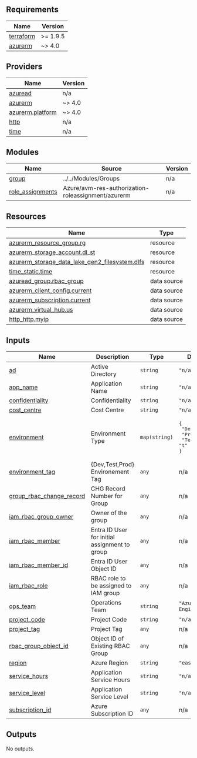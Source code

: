 <!-- BEGIN_TF_DOCS -->
## Requirements

| Name | Version |
|------|---------|
| <a name="requirement_terraform"></a> [terraform](#requirement\_terraform) | >= 1.9.5 |
| <a name="requirement_azurerm"></a> [azurerm](#requirement\_azurerm) | ~> 4.0 |

## Providers

| Name | Version |
|------|---------|
| <a name="provider_azuread"></a> [azuread](#provider\_azuread) | n/a |
| <a name="provider_azurerm"></a> [azurerm](#provider\_azurerm) | ~> 4.0 |
| <a name="provider_azurerm.platform"></a> [azurerm.platform](#provider\_azurerm.platform) | ~> 4.0 |
| <a name="provider_http"></a> [http](#provider\_http) | n/a |
| <a name="provider_time"></a> [time](#provider\_time) | n/a |

## Modules

| Name | Source | Version |
|------|--------|---------|
| <a name="module_group"></a> [group](#module\_group) | ../../Modules/Groups | n/a |
| <a name="module_role_assignments"></a> [role\_assignments](#module\_role\_assignments) | Azure/avm-res-authorization-roleassignment/azurerm | n/a |

## Resources

| Name | Type |
|------|------|
| [azurerm_resource_group.rg](https://registry.terraform.io/providers/hashicorp/azurerm/latest/docs/resources/resource_group) | resource |
| [azurerm_storage_account.dl_st](https://registry.terraform.io/providers/hashicorp/azurerm/latest/docs/resources/storage_account) | resource |
| [azurerm_storage_data_lake_gen2_filesystem.dlfs](https://registry.terraform.io/providers/hashicorp/azurerm/latest/docs/resources/storage_data_lake_gen2_filesystem) | resource |
| [time_static.time](https://registry.terraform.io/providers/hashicorp/time/latest/docs/resources/static) | resource |
| [azuread_group.rbac_group](https://registry.terraform.io/providers/hashicorp/azuread/latest/docs/data-sources/group) | data source |
| [azurerm_client_config.current](https://registry.terraform.io/providers/hashicorp/azurerm/latest/docs/data-sources/client_config) | data source |
| [azurerm_subscription.current](https://registry.terraform.io/providers/hashicorp/azurerm/latest/docs/data-sources/subscription) | data source |
| [azurerm_virtual_hub.us](https://registry.terraform.io/providers/hashicorp/azurerm/latest/docs/data-sources/virtual_hub) | data source |
| [http_http.myip](https://registry.terraform.io/providers/hashicorp/http/latest/docs/data-sources/http) | data source |

## Inputs

| Name | Description | Type | Default | Required |
|------|-------------|------|---------|:--------:|
| <a name="input_ad"></a> [ad](#input\_ad) | Active Directory | `string` | `"n/a"` | no |
| <a name="input_app_name"></a> [app\_name](#input\_app\_name) | Application Name | `string` | `"n/a"` | no |
| <a name="input_confidentiality"></a> [confidentiality](#input\_confidentiality) | Confidentiality | `string` | `"n/a"` | no |
| <a name="input_cost_centre"></a> [cost\_centre](#input\_cost\_centre) | Cost Centre | `string` | `"n/a"` | no |
| <a name="input_environment"></a> [environment](#input\_environment) | Environment Type | `map(string)` | <pre>{<br/>  "Dev": "d",<br/>  "Prod": "p",<br/>  "Test": "t"<br/>}</pre> | no |
| <a name="input_environment_tag"></a> [environment\_tag](#input\_environment\_tag) | {Dev,Test,Prod} Environement Tag | `any` | n/a | yes |
| <a name="input_group_rbac_change_record"></a> [group\_rbac\_change\_record](#input\_group\_rbac\_change\_record) | CHG Record Number for Group | `any` | n/a | yes |
| <a name="input_iam_rbac_group_owner"></a> [iam\_rbac\_group\_owner](#input\_iam\_rbac\_group\_owner) | Owner of the group | `any` | n/a | yes |
| <a name="input_iam_rbac_member"></a> [iam\_rbac\_member](#input\_iam\_rbac\_member) | Entra ID User for initial assignment to group | `any` | n/a | yes |
| <a name="input_iam_rbac_member_id"></a> [iam\_rbac\_member\_id](#input\_iam\_rbac\_member\_id) | Entra ID User Object ID | `any` | n/a | yes |
| <a name="input_iam_rbac_role"></a> [iam\_rbac\_role](#input\_iam\_rbac\_role) | RBAC role to be assigned to IAM group | `any` | n/a | yes |
| <a name="input_ops_team"></a> [ops\_team](#input\_ops\_team) | Operations Team | `string` | `"Azure Engineering"` | no |
| <a name="input_project_code"></a> [project\_code](#input\_project\_code) | Project Code | `string` | `"n/a"` | no |
| <a name="input_project_tag"></a> [project\_tag](#input\_project\_tag) | Project Tag | `any` | n/a | yes |
| <a name="input_rbac_group_object_id"></a> [rbac\_group\_object\_id](#input\_rbac\_group\_object\_id) | Object ID of Existing RBAC Group | `any` | n/a | yes |
| <a name="input_region"></a> [region](#input\_region) | Azure Region | `string` | `"eastus2"` | no |
| <a name="input_service_hours"></a> [service\_hours](#input\_service\_hours) | Application Service Hours | `string` | `"n/a"` | no |
| <a name="input_service_level"></a> [service\_level](#input\_service\_level) | Application Service Level | `string` | `"n/a"` | no |
| <a name="input_subscription_id"></a> [subscription\_id](#input\_subscription\_id) | Azure Subscription ID | `any` | n/a | yes |

## Outputs

No outputs.
<!-- END_TF_DOCS -->